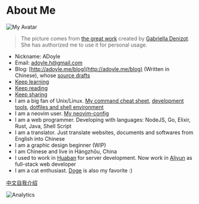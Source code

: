 # About Me

![My Avatar](https://avatars2.githubusercontent.com/u/1998490?v=3&s=120)
> The picture comes from [the great work][] created by [Gabriella Denizot][]. She has authorized me to use it for personal usage.

- Nickname: ADoyle
- Email: [adoyle.h@gmail.com](mailto:adoyle.h@gmail.com)
- Blog: [http://adoyle.me/blog](http://adoyle.me/blog) (Written in Chinese), whose [source drafts](https://github.com/adoyle-h/blog)
- [Keep learning](https://github.com/adoyle-h/Today-I-Learned)
- [Keep reading](https://github.com/adoyle-h/What-I-Read)
- [Keep sharing](https://github.com/adoyle-h/Presentations)
- I am a big fan of Unix/Linux. [My command cheat sheet](https://github.com/adoyle-h/my-command-cheat), [development tools](https://github.com/adoyle-h/my-development-tools), [dotfiles and shell environment](https://github.com/adoyle-h/dotfiles)
- I am a neovim user. [My neovim-config](https://github.com/adoyle-h/neovim-config)
- I am a web programmer. Developing with languages: NodeJS, Go, Elixir, Rust, Java, Shell Script
- I am a translator. Just translate websites, documents and softwares from English into Chinese
- I am a graphic design beginner (WIP)
- I am Chinese and live in Hángzhōu, China
- I used to work in [Huaban][] for server development. Now work in [Aliyun][] as full-stack web developer
- I am a cat enthusiast. [Doge][] is also my favorite :)

[中文自我介绍](http://adoyle.me/blog/about/)


![Analytics](https://ga-beacon.appspot.com/UA-52556444-3/adoyle/about/readme?pixel)


<!-- links -->

[the great work]: http://simpledesktops.com/browse/desktops/2010/aug/19/classy
[Gabriella Denizot]: http://gabrielladenizot.com/
[Huaban]: http://huaban.com/
[Aliyun]: https://www.aliyun.com
[Doge]: http://knowyourmeme.com/memes/doge

